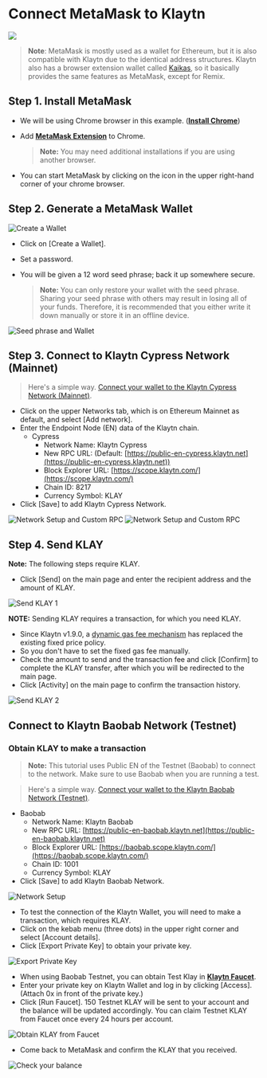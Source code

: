 # Connect MetaMask to Klaytn

![](/img/build/tutorials/klaytnXmetamask.png)

> **Note**: MetaMask is mostly used as a wallet for Ethereum, but it is also compatible with Klaytn due to the identical address structures. Klaytn also has a browser extension wallet called [Kaikas](../tools/wallets/kaikas.md), so it basically provides the same features as MetaMask, except for Remix.

## Step 1. Install MetaMask <a href="#install-metamask" id="install-metamask"></a>

* We will be using Chrome browser in this example. ([**Install Chrome**](https://www.google.com/intl/en_us/chrome/))
*   Add [**MetaMask Extension**](https://chrome.google.com/webstore/detail/metamask/nkbihfbeogaeaoehlefnkodbefgpgknn?hl=en) to Chrome.

    > **Note:** You may need additional installations if you are using another browser.
* You can start MetaMask by clicking on the icon in the upper right-hand corner of your chrome browser.

## Step 2. Generate a MetaMask Wallet <a href="#generate-a-metamask" id="generate-a-metamask"></a>

![Create a Wallet](/img/build/tutorials/new-to-metamask.png)

* Click on \[Create a Wallet].
* Set a password.
*   You will be given a 12 word seed phrase; back it up somewhere secure.

    > **Note:** You can only restore your wallet with the seed phrase. Sharing your seed phrase with others may result in losing all of your funds. Therefore, it is recommended that you either write it down manually or store it in an offline device.

![Seed phrase and Wallet](/img/build/tutorials/metamask-secret-backup.png)

## Step 3. Connect to Klaytn Cypress Network (Mainnet) <a href="#connect-to-klaytn-cypress-network-mainnet" id="connect-to-klaytn-cypress-network-mainnet"></a>

> Here's a simple way. [Connect your wallet to the Klaytn Cypress Network (Mainnet)](https://chainlist.org/chain/8217).

* Click on the upper Networks tab, which is on Ethereum Mainnet as default, and select \[Add network].
* Enter the Endpoint Node (EN) data of the Klaytn chain.
  * Cypress
    * Network Name: Klaytn Cypress
    * New RPC URL: (Default: [https://public-en-cypress.klaytn.net](https://public-en-cypress.klaytn.net))
    * Block Explorer URL: [https://scope.klaytn.com/](https://scope.klaytn.com/)
    * Chain ID: 8217
    * Currency Symbol: KLAY
* Click \[Save] to add Klaytn Cypress Network.

![Network Setup and Custom RPC](/img/build/tutorials/metamask-add-cypress-1.png) ![Network Setup and Custom RPC](/img/build/tutorials/metamask-add-cypress-2.png)

## Step 4. Send KLAY <a href="#send-klay" id="send-klay"></a>

**Note:** The following steps require KLAY.

* Click \[Send] on the main page and enter the recipient address and the amount of KLAY.

![Send KLAY 1](/img/build/tutorials/metamask-send-klay-1.png)

**NOTE:** Sending KLAY requires a transaction, for which you need KLAY.

* Since Klaytn v1.9.0, a [dynamic gas fee mechanism](https://medium.com/klaytn/dynamic-gas-fee-pricing-mechanism-1dac83d2689) has replaced the existing fixed price policy.
* So you don't have to set the fixed gas fee manually.
* Check the amount to send and the transaction fee and click \[Confirm] to complete the KLAY transfer, after which you will be redirected to the main page.
* Click \[Activity] on the main page to confirm the transaction history.

![Send KLAY 2](/img/build/tutorials/metamask-send-klay-2.png)

## Connect to Klaytn Baobab Network (Testnet) <a href="#connect-to-klaytn-baobab-network-testnet" id="connect-to-klaytn-baobab-network-testnet"></a>

### Obtain KLAY to make a transaction

> **Note:** This tutorial uses Public EN of the Testnet (Baobab) to connect to the network. Make sure to use Baobab when you are running a test.

> Here's a simple way. [Connect your wallet to the Klaytn Baobab Network (Testnet)](https://chainlist.org/chain/1001).

* Baobab
  * Network Name: Klaytn Baobab
  * New RPC URL: [https://public-en-baobab.klaytn.net](https://public-en-baobab.klaytn.net)
  * Block Explorer URL: [https://baobab.scope.klaytn.com/](https://baobab.scope.klaytn.com/)
  * Chain ID: 1001
  * Currency Symbol: KLAY
* Click \[Save] to add Klaytn Baobab Network.

![Network Setup](/img/build/tutorials/connect-testnet-1.png)

* To test the connection of the Klaytn Wallet, you will need to make a transaction, which requires KLAY.
* Click on the kebab menu (three dots) in the upper right corner and select \[Account details].
* Click \[Export Private Key] to obtain your private key.

![Export Private Key](/img/build/tutorials/connect-testnet-2.png)

* When using Baobab Testnet, you can obtain Test Klay in [**Klaytn Faucet**](https://baobab.wallet.klaytn.foundation/access?next=faucet).
* Enter your private key on Klaytn Wallet and log in by clicking \[Access]. (Attach 0x in front of the private key.)
* Click \[Run Faucet]. 150 Testnet KLAY will be sent to your account and the balance will be updated accordingly. You can claim Testnet KLAY from Faucet once every 24 hours per account.

![Obtain KLAY from Faucet](/img/build/tutorials/connect-testnet-3.png)

* Come back to MetaMask and confirm the KLAY that you received.

![Check your balance](/img/build/tutorials/connect-testnet-4.png)
